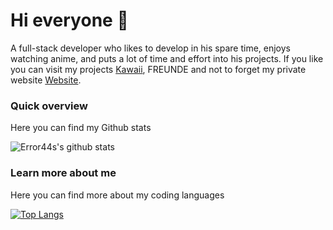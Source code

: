 # Hi everyone :wave:

A full-stack developer who likes to develop in his spare time, enjoys watching anime, and puts a lot of time and effort into his projects. 
If you like you can visit my projects [Kawaii](https://kawaiibot.me/), FREUNDE and not to forget my private website [Website](https://bio.link/error44).

### Quick overview
Here you can find my Github stats

![Error44s's github stats](https://github-readme-stats.vercel.app/api?username=error44s&show_icons=true&title_color=fff&icon_color=79ff97&text_color=9f9f9f&bg_color=151515&hide_border=True)

### Learn more about me
Here you can find more about my coding languages

[![Top Langs](https://github-readme-stats.vercel.app/api/top-langs/?username=Error44s&layout=compact)](https://github.com/Error44s/Discord)

